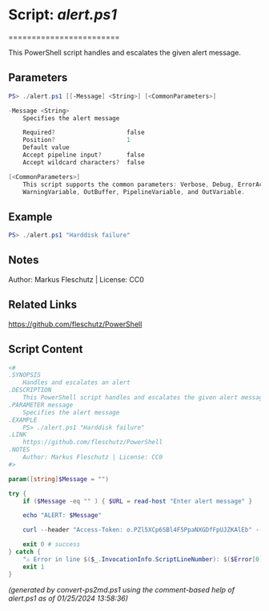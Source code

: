 # Script: *alert.ps1*

========================

This PowerShell script handles and escalates the given alert message.

Parameters
----------

```powershell
PS> ./alert.ps1 [[-Message] <String>] [<CommonParameters>]

-Message <String>
    Specifies the alert message

    Required?                    false
    Position?                    1
    Default value
    Accept pipeline input?       false
    Accept wildcard characters?  false

[<CommonParameters>]
    This script supports the common parameters: Verbose, Debug, ErrorAction, ErrorVariable, WarningAction,
    WarningVariable, OutBuffer, PipelineVariable, and OutVariable.
```

Example
-------

```powershell
PS> ./alert.ps1 "Harddisk failure"

```

Notes
-----

Author: Markus Fleschutz | License: CC0

Related Links
-------------

<https://github.com/fleschutz/PowerShell>

Script Content
--------------

```powershell
<#
.SYNOPSIS
	Handles and escalates an alert
.DESCRIPTION
	This PowerShell script handles and escalates the given alert message.
.PARAMETER message
	Specifies the alert message
.EXAMPLE
	PS> ./alert.ps1 "Harddisk failure"
.LINK
	https://github.com/fleschutz/PowerShell
.NOTES
	Author: Markus Fleschutz | License: CC0
#>

param([string]$Message = "")

try {
	if ($Message -eq "" ) { $URL = read-host "Enter alert message" }

	echo "ALERT: $Message"

	curl --header "Access-Token: o.PZl5XCp6SBl4F5PpaNXGDfFpUJZKAlEb" --header "Content-Type: application/json" --data-binary '{"type": "note", "title": "ALERT", "body": "$Message"}' --request POST https://api.pushbullet.com/v2/pushes

	exit 0 # success
} catch {
	"⚠️ Error in line $($_.InvocationInfo.ScriptLineNumber): $($Error[0])"
	exit 1
}
```

*(generated by convert-ps2md.ps1 using the comment-based help of alert.ps1 as of 01/25/2024 13:58:36)*
